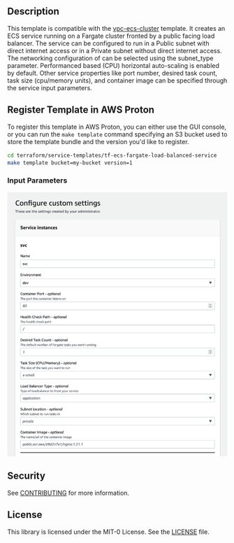## Description

This template is compatible with the [vpc-ecs-cluster](../../environment-templates/vpc-ecs-cluster/README.md) template. It creates an ECS service running on a Fargate cluster fronted by a public facing load balancer. The service can be configured to run in a Public subnet with direct internet access or in a Private subnet without direct internet access. The networking configuration of can be selected using the subnet_type parameter. Performanced based (CPU) horizontal auto-scaling is enabled by default. Other service properties like port number, desired task count, task size (cpu/memory units), and container image can be specified through the service input parameters.

## Register Template in AWS Proton

To register this template in AWS Proton, you can either use the GUI console, or you can run the `make template` command specifying an S3 bucket used to store the template bundle and the version you'd like to register.

```sh
cd terraform/service-templates/tf-ecs-fargate-load-balanced-service
make template bucket=my-bucket version=1
```

### Input Parameters

![input](./input.png)

## Security

See [CONTRIBUTING](../../CONTRIBUTING.md#security-issue-notifications) for more information.

## License

This library is licensed under the MIT-0 License. See the [LICENSE](../../LICENSE) file.
